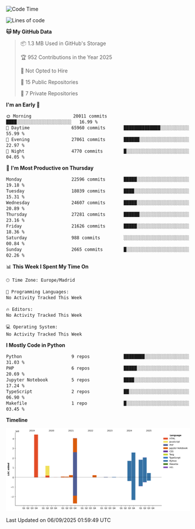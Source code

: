 <!--START_SECTION:waka-->
![Code Time](http://img.shields.io/badge/Code%20Time-839%20hrs%2038%20mins-blue)

![Lines of code](https://img.shields.io/badge/From%20Hello%20World%20I%27ve%20Written-18.9%20million%20lines%20of%20code-blue)

**🐱 My GitHub Data** 

> 📦 1.3 MB Used in GitHub's Storage 
 > 
> 🏆 952 Contributions in the Year 2025
 > 
> 🚫 Not Opted to Hire
 > 
> 📜 15 Public Repositories 
 > 
> 🔑 7 Private Repositories 
 > 
**I'm an Early 🐤** 

```text
🌞 Morning                20011 commits       ████░░░░░░░░░░░░░░░░░░░░░   16.99 % 
🌆 Daytime                65960 commits       ██████████████░░░░░░░░░░░   55.99 % 
🌃 Evening                27061 commits       ██████░░░░░░░░░░░░░░░░░░░   22.97 % 
🌙 Night                  4770 commits        █░░░░░░░░░░░░░░░░░░░░░░░░   04.05 % 
```
📅 **I'm Most Productive on Thursday** 

```text
Monday                   22596 commits       █████░░░░░░░░░░░░░░░░░░░░   19.18 % 
Tuesday                  18039 commits       ████░░░░░░░░░░░░░░░░░░░░░   15.31 % 
Wednesday                24607 commits       █████░░░░░░░░░░░░░░░░░░░░   20.89 % 
Thursday                 27281 commits       ██████░░░░░░░░░░░░░░░░░░░   23.16 % 
Friday                   21626 commits       █████░░░░░░░░░░░░░░░░░░░░   18.36 % 
Saturday                 988 commits         ░░░░░░░░░░░░░░░░░░░░░░░░░   00.84 % 
Sunday                   2665 commits        █░░░░░░░░░░░░░░░░░░░░░░░░   02.26 % 
```


📊 **This Week I Spent My Time On** 

```text
🕑︎ Time Zone: Europe/Madrid

💬 Programming Languages: 
No Activity Tracked This Week

🔥 Editors: 
No Activity Tracked This Week

💻 Operating System: 
No Activity Tracked This Week
```

**I Mostly Code in Python** 

```text
Python                   9 repos             ████████░░░░░░░░░░░░░░░░░   31.03 % 
PHP                      6 repos             █████░░░░░░░░░░░░░░░░░░░░   20.69 % 
Jupyter Notebook         5 repos             ████░░░░░░░░░░░░░░░░░░░░░   17.24 % 
TypeScript               2 repos             ██░░░░░░░░░░░░░░░░░░░░░░░   06.90 % 
Makefile                 1 repo              █░░░░░░░░░░░░░░░░░░░░░░░░   03.45 % 
```



**Timeline**

![Lines of Code chart](https://raw.githubusercontent.com/danisoronellas/danisoronellas/main/assets/bar_graph.png)


 Last Updated on 06/09/2025 01:59:49 UTC
<!--END_SECTION:waka-->
